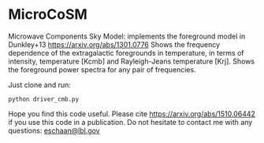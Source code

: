 #  MicroCoSM

Microwave Components Sky Model: implements the foreground model in Dunkley+13 https://arxiv.org/abs/1301.0776
Shows the frequency dependence of the extragalactic foregrounds in temperature, in terms of intensity, temperature [Kcmb] and Rayleigh-Jeans temperature [Krj].
Shows the foreground power spectra for any pair of frequencies.

Just clone and run:
```
python driver_cmb.py
```
Hope you find this code useful. Please cite https://arxiv.org/abs/1510.06442 if you use this code in a publication. Do not hesitate to contact me with any questions: eschaan@lbl.gov

